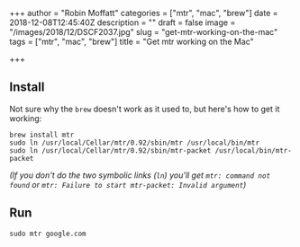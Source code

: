 +++
author = "Robin Moffatt"
categories = ["mtr", "mac", "brew"]
date = 2018-12-08T12:45:40Z
description = ""
draft = false
image = "/images/2018/12/DSCF2037.jpg"
slug = "get-mtr-working-on-the-mac"
tags = ["mtr", "mac", "brew"]
title = "Get mtr working on the Mac"

+++

## Install

Not sure why the `brew` doesn't work as it used to, but here's how to get it working: 

    brew install mtr
    sudo ln /usr/local/Cellar/mtr/0.92/sbin/mtr /usr/local/bin/mtr
    sudo ln /usr/local/Cellar/mtr/0.92/sbin/mtr-packet /usr/local/bin/mtr-packet

_(If you don't do the two symbolic links (`ln`) you'll get `mtr: command not found` or `mtr: Failure to start mtr-packet: Invalid argument`)_

## Run

    sudo mtr google.com